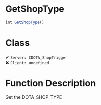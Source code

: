 # GetShopType
```js	
int GetShopType()
```
# Class
✔ `Server: CDOTA_ShopTrigger`  
✖ `Client: undefined`  

# Function Description
Get the DOTA_SHOP_TYPE
